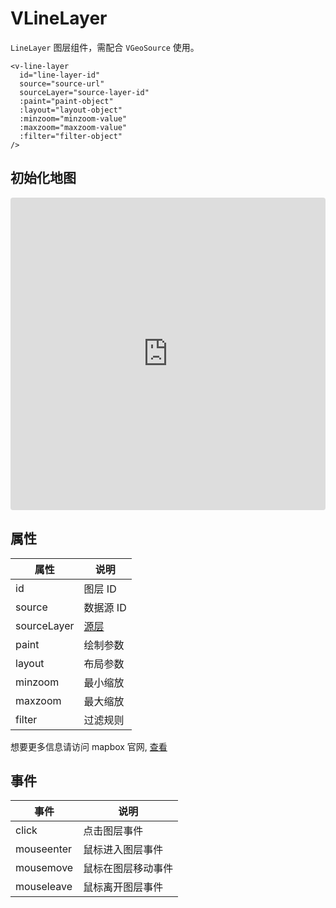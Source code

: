 # VLineLayer

`LineLayer` 图层组件，需配合 `VGeoSource` 使用。

```
<v-line-layer
  id="line-layer-id"
  source="source-url"
  sourceLayer="source-layer-id"
  :paint="paint-object"
  :layout="layout-object"
  :minzoom="minzoom-value"
  :maxzoom="maxzoom-value"
  :filter="filter-object"
/>
```

## 初始化地图

<iframe src="https://codesandbox.io/embed/mapvue-vmap-5d689r?fontsize=14&hidenavigation=1&module=%2Fsrc%2FApp.vue&theme=dark"
     style="width:100%; height:500px; border:0; border-radius: 4px; overflow:hidden;"
     title="mapvue/vmap"
     allow="accelerometer; ambient-light-sensor; camera; encrypted-media; geolocation; gyroscope; hid; microphone; midi; payment; usb; vr; xr-spatial-tracking"
     sandbox="allow-forms allow-modals allow-popups allow-presentation allow-same-origin allow-scripts"
   ></iframe>

## 属性

| 属性        | 说明                                                        |
| ----------- | ----------------------------------------------------------- |
| id          | 图层 ID                                                     |
| source      | 数据源 ID                                                   |
| sourceLayer | [源层](https://docs.mapbox.com/help/glossary/source-layer/) |
| paint       | 绘制参数                                                    |
| layout      | 布局参数                                                    |
| minzoom     | 最小缩放                                                    |
| maxzoom     | 最大缩放                                                    |
| filter      | 过滤规则                                                    |

想要更多信息请访问 mapbox 官网, [查看](https://docs.mapbox.com/mapbox-gl-js/style-spec/layers/#line)

## 事件

| 事件       | 说明               |
| ---------- | ------------------ |
| click      | 点击图层事件       |
| mouseenter | 鼠标进入图层事件   |
| mousemove  | 鼠标在图层移动事件 |
| mouseleave | 鼠标离开图层事件   |
